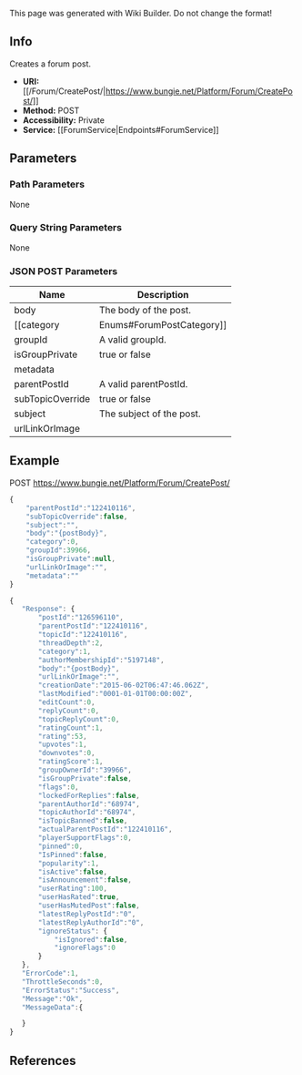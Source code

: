 <span class="wiki-builder">This page was generated with Wiki Builder. Do not change the format!</span>

## Info
Creates a forum post.
* **URI:** [[/Forum/CreatePost/|https://www.bungie.net/Platform/Forum/CreatePost/]]
* **Method:** POST
* **Accessibility:** Private
* **Service:** [[ForumService|Endpoints#ForumService]]

## Parameters
### Path Parameters
None

### Query String Parameters
None

### JSON POST Parameters
Name | Description
---- | -----------
body | The body of the post.
[[category|Enums#ForumPostCategory]] | The forum post category.
groupId | A valid groupId.
isGroupPrivate | true or false
metadata | 
parentPostId | A valid parentPostId.
subTopicOverride | true or false
subject | The subject of the post.
urlLinkOrImage | 

## Example
POST https://www.bungie.net/Platform/Forum/CreatePost/
```javascript
{
    "parentPostId":"122410116",
    "subTopicOverride":false,
    "subject":"",
    "body":"{postBody}",
    "category":0,
    "groupId":39966,
    "isGroupPrivate":null,
    "urlLinkOrImage":"",
    "metadata":""
}
```
 ```javascript
{
    "Response": {
        "postId":"126596110",
        "parentPostId":"122410116",
        "topicId":"122410116",
        "threadDepth":2,
        "category":1,
        "authorMembershipId":"5197148",
        "body":"{postBody}",
        "urlLinkOrImage":"",
        "creationDate":"2015-06-02T06:47:46.062Z",
        "lastModified":"0001-01-01T00:00:00Z",
        "editCount":0,
        "replyCount":0,
        "topicReplyCount":0,
        "ratingCount":1,
        "rating":53,
        "upvotes":1,
        "downvotes":0,
        "ratingScore":1,
        "groupOwnerId":"39966",
        "isGroupPrivate":false,
        "flags":0,
        "lockedForReplies":false,
        "parentAuthorId":"68974",
        "topicAuthorId":"68974",
        "isTopicBanned":false,
        "actualParentPostId":"122410116",
        "playerSupportFlags":0,
        "pinned":0,
        "IsPinned":false,
        "popularity":1,
        "isActive":false,
        "isAnnouncement":false,
        "userRating":100,
        "userHasRated":true,
        "userHasMutedPost":false,
        "latestReplyPostId":"0",
        "latestReplyAuthorId":"0",
        "ignoreStatus": {
            "isIgnored":false,
            "ignoreFlags":0
        }
    },
    "ErrorCode":1,
    "ThrottleSeconds":0,
    "ErrorStatus":"Success",
    "Message":"Ok",
    "MessageData":{

    }
}
```

## References
